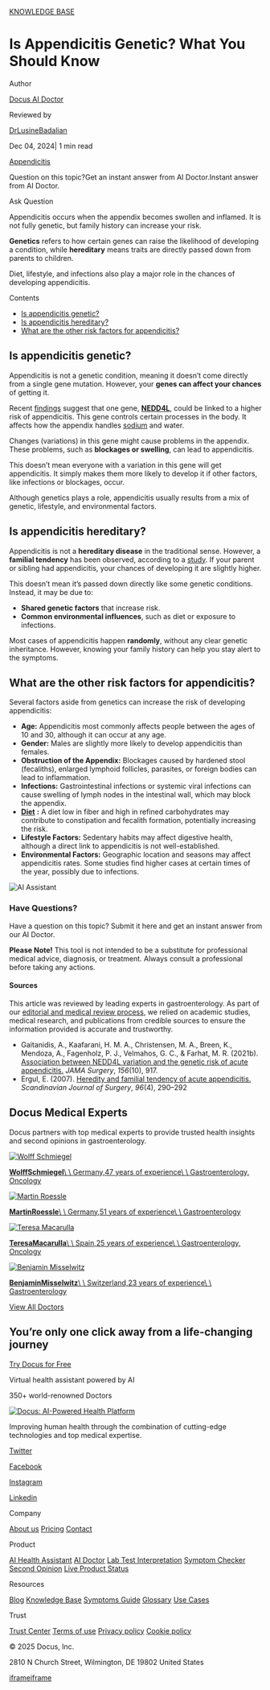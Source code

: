 [KNOWLEDGE BASE](https://docus.ai/knowledge-base)

# Is Appendicitis Genetic? What You Should Know

Author

[Docus AI Doctor](https://docus.ai/ai-doctor)

Reviewed by

[DrLusineBadalian](https://docus.ai/author/dr-lusine-badalian)

Dec 04, 2024\| 1 min read

[Appendicitis](https://docus.ai/tags/appendicitis)

Question on this topic?Get an instant answer from AI Doctor.Instant answer from AI Doctor.

Ask Question

Appendicitis occurs when the appendix becomes swollen and inflamed. It is not fully genetic, but family history can increase your risk.

**Genetics** refers to how certain genes can raise the likelihood of developing a condition, while **hereditary** means traits are directly passed down from parents to children.

Diet, lifestyle, and infections also play a major role in the chances of developing appendicitis.

Contents

- [Is appendicitis genetic?](https://docus.ai/knowledge-base/is-appendicitis-genetic#is-appendicitis-genetic)
- [Is appendicitis hereditary?](https://docus.ai/knowledge-base/is-appendicitis-genetic#is-appendicitis-hereditary)
- [What are the other risk factors for appendicitis?](https://docus.ai/knowledge-base/is-appendicitis-genetic#what-are-the-other-risk-factors-for-appendicitis)

## Is appendicitis genetic?

Appendicitis is not a genetic condition, meaning it doesn’t come directly from a single gene mutation. However, your **genes can affect your chances** of getting it.

Recent [findings](https://jamanetwork.com/journals/jamasurgery/fullarticle/2782356) suggest that one gene, [**NEDD4L**](https://en.wikipedia.org/wiki/NEDD4L), could be linked to a higher risk of appendicitis. This gene controls certain processes in the body. It affects how the appendix handles [sodium](https://docus.ai/glossary/biomarkers/sodium) and water.

Changes (variations) in this gene might cause problems in the appendix. These problems, such as **blockages or swelling**, can lead to appendicitis.

This doesn’t mean everyone with a variation in this gene will get appendicitis. It simply makes them more likely to develop it if other factors, like infections or blockages, occur.

Although genetics plays a role, appendicitis usually results from a mix of genetic, lifestyle, and environmental factors.

## Is appendicitis hereditary?

Appendicitis is not a **hereditary disease** in the traditional sense. However, a **familial tendency** has been observed, according to a [study](https://journals.sagepub.com/doi/pdf/10.1177/145749690709600405). If your parent or sibling had appendicitis, your chances of developing it are slightly higher.

This doesn’t mean it’s passed down directly like some genetic conditions. Instead, it may be due to:

- **Shared genetic factors** that increase risk.
- **Common environmental influences**, such as diet or exposure to infections.

Most cases of appendicitis happen **randomly**, without any clear genetic inheritance. However, knowing your family history can help you stay alert to the symptoms.

## What are the other risk factors for appendicitis?

Several factors aside from genetics can increase the risk of developing appendicitis:

- **Age:** Appendicitis most commonly affects people between the ages of 10 and 30, although it can occur at any age.
- **Gender:** Males are slightly more likely to develop appendicitis than females.
- **Obstruction of the Appendix:** Blockages caused by hardened stool (fecaliths), enlarged lymphoid follicles, parasites, or foreign bodies can lead to inflammation.
- **Infections:** Gastrointestinal infections or systemic viral infections can cause swelling of lymph nodes in the intestinal wall, which may block the appendix.
- [**Diet**](https://docus.ai/symptoms-guide/what-food-can-cause-appendicitis) **:** A diet low in fiber and high in refined carbohydrates may contribute to constipation and fecalith formation, potentially increasing the risk.
- **Lifestyle Factors:** Sedentary habits may affect digestive health, although a direct link to appendicitis is not well-established.
- **Environmental Factors:** Geographic location and seasons may affect appendicitis rates. Some studies find higher cases at certain times of the year, possibly due to infections.

![AI Assistant](https://docus.ai/images/small-assistant.png)

### Have Questions?

Have a question on this topic? Submit it here and get an instant answer from our AI Doctor.

**Please Note!** This tool is not intended to be a substitute for professional medical advice, diagnosis, or treatment. Always consult a professional before taking any actions.

#### Sources

This article was reviewed by leading experts in gastroenterology. As part of our [editorial and medical review process](https://docus.ai/author), we relied on academic studies, medical research, and publications from credible sources to ensure the information provided is accurate and trustworthy.

- Gaitanidis, A., Kaafarani, H. M. A., Christensen, M. A., Breen, K., Mendoza, A., Fagenholz, P. J., Velmahos, G. C., & Farhat, M. R. (2021b). [Association between NEDD4L variation and the genetic risk of acute appendicitis.](https://jamanetwork.com/journals/jamasurgery/fullarticle/2782356) _JAMA Surgery_, _156_(10), 917.
- Ergul, E. (2007). [Heredity and familial tendency of acute appendicitis.](https://journals.sagepub.com/doi/pdf/10.1177/145749690709600405) _Scandinavian Journal of Surgery_, _96_(4), 290–292


## Docus Medical Experts

Docus partners with top medical experts to provide trusted health insights and second opinions in gastroenterology.

[![Wolff Schmiegel](https://docus.ai/_next/image?url=https%3A%2F%2Fdocus-live-cms-storage-us.s3.amazonaws.com%2Fnetwork_doctors%2Fprofile_pictures%2F1fb2730fb9eecf959e0b2b9ae25d0178.png&w=3840&q=100)](https://docus.ai/doctors/wolff-schmiegel-315)

[**WolffSchmiegel**\\
\\
Germany,47 years of experience\\
\\
Gastroenterology, Oncology](https://docus.ai/doctors/wolff-schmiegel-315)

[![Martin Roessle](https://docus.ai/_next/image?url=https%3A%2F%2Fdocus-live-cms-storage-us.s3.amazonaws.com%2Fnetwork_doctors%2Fprofile_pictures%2F90b20d245940d4214182d224126293b8.png&w=3840&q=100)](https://docus.ai/doctors/martin-roessle-231)

[**MartinRoessle**\\
\\
Germany,51 years of experience\\
\\
Gastroenterology](https://docus.ai/doctors/martin-roessle-231)

[![Teresa Macarulla](https://docus.ai/_next/image?url=https%3A%2F%2Fdocus-live-cms-storage-us.s3.amazonaws.com%2Fnetwork_doctors%2Fprofile_pictures%2F7a2d9cde00479218fe8bf8a816baf736.png&w=3840&q=100)](https://docus.ai/doctors/teresa-macarulla-369)

[**TeresaMacarulla**\\
\\
Spain,25 years of experience\\
\\
Gastroenterology, Oncology](https://docus.ai/doctors/teresa-macarulla-369)

[![Benjamin Misselwitz](https://docus.ai/_next/image?url=https%3A%2F%2Fdocus-live-cms-storage-us.s3.amazonaws.com%2Fnetwork_doctors%2Fprofile_pictures%2F69e347c73a44b4924a2354dad0f48a4a.png&w=3840&q=100)](https://docus.ai/doctors/benjamin-misselwitz-251)

[**BenjaminMisselwitz**\\
\\
Switzerland,23 years of experience\\
\\
Gastroenterology](https://docus.ai/doctors/benjamin-misselwitz-251)

[View All Doctors](https://docus.ai/doctors)

## You’re only one click away from a life-changing journey

[Try Docus for Free](https://my.docus.ai/auth/signup)

Virtual health assistant powered by AI

350+ world-renowned Doctors

[![Docus: AI-Powered Health Platform](https://docus.ai/docus-dark-logo.svg)](https://docus.ai/)

Improving human health through the combination of cutting-edge technologies and top medical expertise.

[Twitter](https://twitter.com/docus_ai)

[Facebook](https://www.facebook.com/docusai)

[Instagram](https://www.instagram.com/docus.ai/)

[Linkedin](https://www.linkedin.com/company/docusai/)

Company

[About us](https://docus.ai/about-us) [Pricing](https://docus.ai/pricing) [Contact](https://docus.ai/contact)

Product

[AI Health Assistant](https://docus.ai/ai-health-assistant) [AI Doctor](https://docus.ai/ai-doctor) [Lab Test Interpretation](https://docus.ai/lab-test-interpretation) [Symptom Checker](https://docus.ai/symptom-checker) [Second Opinion](https://docus.ai/second-opinion) [Live Product Status](https://docus.statuspage.io/)

Resources

[Blog](https://docus.ai/blog) [Knowledge Base](https://docus.ai/knowledge-base) [Symptoms Guide](https://docus.ai/symptoms-guide) [Glossary](https://docus.ai/glossary) [Use Cases](https://docus.ai/use-cases)

Trust

[Trust Center](https://trust.docus.ai/) [Terms of use](https://docus.ai/terms-of-use) [Privacy policy](https://docus.ai/privacy-policy) [Cookie policy](https://docus.ai/cookie-policy)

© 2025 Docus, Inc.

2810 N Church Street, Wilmington, DE 19802 United States

[iframe](https://td.doubleclick.net/td/ga/rul?tid=G-C1NR4HEC74&gacid=746335196.1741380327&gtm=45je5362v874030715z8849365654za200zb849365654&dma=0&gcs=G1--&gcd=13l3l3R3l5l1&npa=0&pscdl=noapi&aip=1&fledge=1&frm=0&tag_exp=102067808~102482433~102539968~102587591~102640600~102717422~102788824~102814059&z=1417440623)[iframe](https://td.doubleclick.net/td/rul/11076298198?random=1741380327245&cv=11&fst=1741380327245&fmt=3&bg=ffffff&guid=ON&async=1&gtm=45je5362v874030715z8849365654za200zb849365654&gcd=13l3l3R3l5l1&dma=0&tag_exp=102067808~102482433~102539968~102587591~102640600~102717422~102788824~102814059&u_w=1280&u_h=1024&url=https%3A%2F%2Fdocus.ai%2Fknowledge-base%2Fis-appendicitis-genetic&hn=www.googleadservices.com&frm=0&tiba=Is%20Appendicitis%20Genetic%3F%20What%20You%20Should%20Know&npa=0&pscdl=noapi&auid=2121058284.1741380327&uaa=&uab=&uafvl=&uamb=0&uam=&uap=&uapv=&uaw=0&fledge=1&data=event%3Dgtag.config)